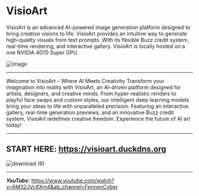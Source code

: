 # VisioArt
VisioArt is an advanced AI-powered image generation platform designed to bring creative visions to life. VisioArt provides an intuitive way to generate high-quality visuals from text prompts. With its flexible Buzz credit system, real-time rendering, and interactive gallery. VisioArt is locally hosted on a one NVIDIA 4070 Super GPU.

![image](https://github.com/user-attachments/assets/b275f00c-1fdf-434a-87d1-bdb5be337271)

------------------------------------------------

Welcome to VisioArt – Where AI Meets Creativity
Transform your imagination into reality with VisioArt, an AI-driven platform designed for artists, designers, and creative minds. From hyper-realistic renders to playful face swaps and custom styles, our intelligent deep learning models bring your ideas to life with unparalleled precision. Featuring an interactive gallery, real-time generation previews, and an innovative Buzz credit system, VisioArt redefines creative freedom. Experience the future of AI art today!

------------------------------------------------
**START HERE**: https://visioart.duckdns.org
------------------------------------------------


![download (6)](https://github.com/user-attachments/assets/8471dcb7-85fd-4df4-a218-c2ff480efe0f)

------------------------------
***YouTube:*** https://www.youtube.com/watch?v=6M32JVc8Xm4&ab_channel=FennecCyber
